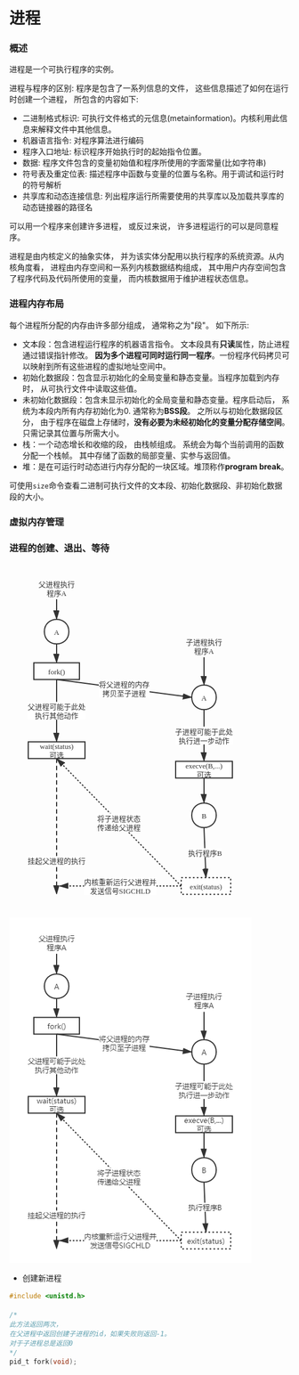 #  进程

### 概述

进程是一个可执行程序的实例。

进程与程序的区别:  程序是包含了一系列信息的文件， 这些信息描述了如何在运行时创建一个进程， 所包含的内容如下:

- 二进制格式标识: 可执行文件格式的元信息(metainformation)。内核利用此信息来解释文件中其他信息。
- 机器语言指令: 对程序算法进行编码
- 程序入口地址: 标识程序开始执行时的起始指令位置。
- 数据: 程序文件包含的变量初始值和程序所使用的字面常量(比如字符串)
- 符号表及重定位表: 描述程序中函数与变量的位置与名称。用于调试和运行时的符号解析
- 共享库和动态连接信息: 列出程序运行所需要使用的共享库以及加载共享库的动态链接器的路径名

可以用一个程序来创建许多进程， 或反过来说， 许多进程运行的可以是同意程序。

进程是由内核定义的抽象实体， 并为该实体分配用以执行程序的系统资源。从内核角度看， 进程由内存空间和一系列内核数据结构组成， 其中用户内存空间包含了程序代码及代码所使用的变量， 而内核数据用于维护进程状态信息。

### 进程内存布局

每个进程所分配的内存由许多部分组成， 通常称之为"段"。 如下所示:

- 文本段：包含进程运行程序的机器语言指令。 文本段具有**只读**属性，防止进程通过错误指针修改。 **因为多个进程可同时运行同一程序**。一份程序代码拷贝可以映射到所有这些进程的虚拟地址空间中。
- 初始化数据段：包含显示初始化的全局变量和静态变量。当程序加载到内存时， 从可执行文件中读取这些值。
- 未初始化数据段：包含未显示初始化的全局变量和静态变量。程序启动后， 系统为本段内所有内存初始化为0. 通常称为**BSS段**。 之所以与初始化数据段区分， 由于程序在磁盘上存储时，**没有必要为未经初始化的变量分配存储空间**。只需记录其位置与所需大小。
- 栈：一个动态增长和收缩的段， 由栈帧组成。 系统会为每个当前调用的函数分配一个栈帧。 其中存储了函数的局部变量、实参与返回值。
- 堆：是在可运行时动态进行内存分配的一块区域。堆顶称作**program break**。

可使用`size`命令查看二进制可执行文件的文本段、初始化数据段、非初始化数据段的大小。





### 虚拟内存管理

### 进程的创建、退出、等待

<svg id="SvgjsSvg1298" width="435" height="620.3437881469727" xmlns="http://www.w3.org/2000/svg" version="1.1" xmlns:xlink="http://www.w3.org/1999/xlink" xmlns:svgjs="http://svgjs.com/svgjs"><defs id="SvgjsDefs1299"><marker id="SvgjsMarker1348" markerWidth="16" markerHeight="12" refX="16" refY="6" viewBox="0 0 16 12" orient="auto" markerUnits="userSpaceOnUse" stroke-dasharray="0,0"><path id="SvgjsPath1349" d="M0,2 L14,6 L0,11 L0,2" fill="#323232" stroke="#323232" stroke-width="2"></path></marker><marker id="SvgjsMarker1352" markerWidth="16" markerHeight="12" refX="16" refY="6" viewBox="0 0 16 12" orient="auto" markerUnits="userSpaceOnUse" stroke-dasharray="0,0"><path id="SvgjsPath1353" d="M0,2 L14,6 L0,11 L0,2" fill="#323232" stroke="#323232" stroke-width="2"></path></marker><marker id="SvgjsMarker1362" markerWidth="16" markerHeight="12" refX="16" refY="6" viewBox="0 0 16 12" orient="auto" markerUnits="userSpaceOnUse" stroke-dasharray="0,0"><path id="SvgjsPath1363" d="M0,2 L14,6 L0,11 L0,2" fill="#323232" stroke="#323232" stroke-width="2"></path></marker><marker id="SvgjsMarker1372" markerWidth="16" markerHeight="12" refX="16" refY="6" viewBox="0 0 16 12" orient="auto" markerUnits="userSpaceOnUse" stroke-dasharray="0,0"><path id="SvgjsPath1373" d="M0,2 L14,6 L0,11 L0,2" fill="#323232" stroke="#323232" stroke-width="2"></path></marker><marker id="SvgjsMarker1382" markerWidth="16" markerHeight="12" refX="16" refY="6" viewBox="0 0 16 12" orient="auto" markerUnits="userSpaceOnUse" stroke-dasharray="0,0"><path id="SvgjsPath1383" d="M0,2 L14,6 L0,11 L0,2" fill="#323232" stroke="#323232" stroke-width="2"></path></marker><marker id="SvgjsMarker1386" markerWidth="16" markerHeight="12" refX="16" refY="6" viewBox="0 0 16 12" orient="auto" markerUnits="userSpaceOnUse" stroke-dasharray="0,0"><path id="SvgjsPath1387" d="M0,2 L14,6 L0,11 L0,2" fill="#323232" stroke="#323232" stroke-width="2"></path></marker><marker id="SvgjsMarker1394" markerWidth="16" markerHeight="12" refX="16" refY="6" viewBox="0 0 16 12" orient="auto" markerUnits="userSpaceOnUse" stroke-dasharray="0,0"><path id="SvgjsPath1395" d="M0,2 L14,6 L0,11 L0,2" fill="#323232" stroke="#323232" stroke-width="2"></path></marker><marker id="SvgjsMarker1404" markerWidth="16" markerHeight="12" refX="16" refY="6" viewBox="0 0 16 12" orient="auto" markerUnits="userSpaceOnUse" stroke-dasharray="0,0"><path id="SvgjsPath1405" d="M0,2 L14,6 L0,11 L0,2" fill="#323232" stroke="#323232" stroke-width="2"></path></marker><marker id="SvgjsMarker1412" markerWidth="16" markerHeight="12" refX="16" refY="6" viewBox="0 0 16 12" orient="auto" markerUnits="userSpaceOnUse" stroke-dasharray="0,0"><path id="SvgjsPath1413" d="M0,2 L14,6 L0,11 L0,2" fill="#323232" stroke="#323232" stroke-width="2"></path></marker><marker id="SvgjsMarker1430" markerWidth="16" markerHeight="12" refX="16" refY="6" viewBox="0 0 16 12" orient="auto" markerUnits="userSpaceOnUse" stroke-dasharray="0,0"><path id="SvgjsPath1431" d="M0,2 L14,6 L0,11 L0,2" fill="#323232" stroke="#323232" stroke-width="2"></path></marker><marker id="SvgjsMarker1442" markerWidth="16" markerHeight="12" refX="16" refY="6" viewBox="0 0 16 12" orient="auto" markerUnits="userSpaceOnUse" stroke-dasharray="0,0"><path id="SvgjsPath1443" d="M0,2 L14,6 L0,11 L0,2" fill="#323232" stroke="#323232" stroke-width="2"></path></marker></defs><g id="SvgjsG1300" transform="translate(63,101.34375)"><path id="SvgjsPath1301" d="M 0 22C 0 -7.333333333333333 44 -7.333333333333333 44 22C 44 51.333333333333336 0 51.333333333333336 0 22Z" stroke="rgba(50,50,50,1)" stroke-width="2" fill-opacity="1" fill="#ffffff"></path><g id="SvgjsG1302"><text id="SvgjsText1303" font-family="微软雅黑" text-anchor="middle" font-size="13px" width="24px" fill="#323232" font-weight="400" align="middle" anchor="middle" family="微软雅黑" size="13px" weight="400" font-style="" opacity="1" y="12.05" transform="rotate(0)"><tspan id="SvgjsTspan1304" dy="16" x="22"><tspan id="SvgjsTspan1305" style="text-decoration:;">A</tspan></tspan></text></g></g><g id="SvgjsG1306" transform="translate(44,179.34375)"><path id="SvgjsPath1307" d="M 0 0L 82 0L 82 30L 0 30Z" stroke="rgba(50,50,50,1)" stroke-width="2" fill-opacity="1" fill="#ffffff"></path><g id="SvgjsG1308"><text id="SvgjsText1309" font-family="微软雅黑" text-anchor="middle" font-size="13px" width="62px" fill="#323232" font-weight="400" align="middle" anchor="middle" family="微软雅黑" size="13px" weight="400" font-style="" opacity="1" y="5.05" transform="rotate(0)"><tspan id="SvgjsTspan1310" dy="16" x="41"><tspan id="SvgjsTspan1311" style="text-decoration:;">fork()</tspan></tspan></text></g></g><g id="SvgjsG1312" transform="translate(34,321.34375)"><path id="SvgjsPath1313" d="M 0 0L 102 0L 102 30L 0 30Z" stroke="rgba(50,50,50,1)" stroke-width="2" fill-opacity="1" fill="#ffffff"></path><g id="SvgjsG1314"><text id="SvgjsText1315" font-family="微软雅黑" text-anchor="middle" font-size="13px" width="82px" fill="#323232" font-weight="400" align="middle" anchor="middle" family="微软雅黑" size="13px" weight="400" font-style="" opacity="1" y="-2.95" transform="rotate(0)"><tspan id="SvgjsTspan1316" dy="16" x="51"><tspan id="SvgjsTspan1317" style="text-decoration:;">wait(status)</tspan></tspan><tspan id="SvgjsTspan1318" dy="16" x="51"><tspan id="SvgjsTspan1319" style="text-decoration:;">可选</tspan></tspan></text></g></g><g id="SvgjsG1320" transform="translate(328,219.34375)"><path id="SvgjsPath1321" d="M 0 22C 0 -7.333333333333333 44 -7.333333333333333 44 22C 44 51.333333333333336 0 51.333333333333336 0 22Z" stroke="rgba(50,50,50,1)" stroke-width="2" fill-opacity="1" fill="#ffffff"></path><g id="SvgjsG1322"><text id="SvgjsText1323" font-family="微软雅黑" text-anchor="middle" font-size="13px" width="24px" fill="#323232" font-weight="400" align="middle" anchor="middle" family="微软雅黑" size="13px" weight="400" font-style="" opacity="1" y="12.05" transform="rotate(0)"><tspan id="SvgjsTspan1324" dy="16" x="22"><tspan id="SvgjsTspan1325" style="text-decoration:;">A</tspan></tspan></text></g></g><g id="SvgjsG1326" transform="translate(299,356.34375)"><path id="SvgjsPath1327" d="M 0 0L 102 0L 102 30L 0 30Z" stroke="rgba(50,50,50,1)" stroke-width="2" fill-opacity="1" fill="#ffffff"></path><g id="SvgjsG1328"><text id="SvgjsText1329" font-family="微软雅黑" text-anchor="middle" font-size="13px" width="82px" fill="#323232" font-weight="400" align="middle" anchor="middle" family="微软雅黑" size="13px" weight="400" font-style="" opacity="1" y="-2.95" transform="rotate(0)"><tspan id="SvgjsTspan1330" dy="16" x="51"><tspan id="SvgjsTspan1331" style="text-decoration:;">execve(B,...)</tspan></tspan><tspan id="SvgjsTspan1332" dy="16" x="51"><tspan id="SvgjsTspan1333" style="text-decoration:;">可选</tspan></tspan></text></g></g><g id="SvgjsG1334" transform="translate(328,431.34375)"><path id="SvgjsPath1335" d="M 0 22C 0 -7.333333333333333 44 -7.333333333333333 44 22C 44 51.333333333333336 0 51.333333333333336 0 22Z" stroke="rgba(50,50,50,1)" stroke-width="2" fill-opacity="1" fill="#ffffff"></path><g id="SvgjsG1336"><text id="SvgjsText1337" font-family="微软雅黑" text-anchor="middle" font-size="13px" width="24px" fill="#323232" font-weight="400" align="middle" anchor="middle" family="微软雅黑" size="13px" weight="400" font-style="" opacity="1" y="12.05" transform="rotate(0)"><tspan id="SvgjsTspan1338" dy="16" x="22"><tspan id="SvgjsTspan1339" style="text-decoration:;">B</tspan></tspan></text></g></g><g id="SvgjsG1340" transform="translate(309,565.34375)"><path id="SvgjsPath1341" d="M 0 0L 89 0L 89 30L 0 30Z" stroke-dasharray="3,4" stroke="rgba(50,50,50,1)" stroke-width="2" fill-opacity="1" fill="#ffffff"></path><g id="SvgjsG1342"><text id="SvgjsText1343" font-family="微软雅黑" text-anchor="middle" font-size="13px" width="69px" fill="#323232" font-weight="400" align="middle" anchor="middle" family="微软雅黑" size="13px" weight="400" font-style="" opacity="1" y="5.05" transform="rotate(0)"><tspan id="SvgjsTspan1344" dy="16" x="44.5"><tspan id="SvgjsTspan1345" style="text-decoration:;">exit(status)</tspan></tspan></text></g></g><g id="SvgjsG1346"><path id="SvgjsPath1347" d="M85 145.34375L85 162.34375L85 162.34375L85 179.34375" stroke="#323232" stroke-width="2" fill="none" marker-end="url(#SvgjsMarker1348)"></path></g><g id="SvgjsG1350"><path id="SvgjsPath1351" d="M85 209.34375L85 265.34375L85 265.34375L85 321.34375" stroke="#323232" stroke-width="2" fill="none" marker-end="url(#SvgjsMarker1352)"></path><rect id="SvgjsRect1354" width="104" height="32" x="33" y="249.34375" fill="#ffffff"></rect><text id="SvgjsText1355" font-family="微软雅黑" text-anchor="middle" font-size="13px" width="104px" fill="#323232" font-weight="400" align="top" anchor="middle" family="微软雅黑" size="13px" weight="400" font-style="" opacity="1" y="247.39375" transform="rotate(0)"><tspan id="SvgjsTspan1356" dy="16" x="85"><tspan id="SvgjsTspan1357" style="text-decoration:;">父进程可能于此处</tspan></tspan><tspan id="SvgjsTspan1358" dy="16" x="85"><tspan id="SvgjsTspan1359" style="text-decoration:;">执行其他动作</tspan></tspan></text></g><g id="SvgjsG1360"><path id="SvgjsPath1361" d="M85 209.34375L328 241.34375" stroke="#323232" stroke-width="2" fill="none" marker-end="url(#SvgjsMarker1362)"></path><rect id="SvgjsRect1364" width="91" height="32" x="161" y="209.34375" fill="#ffffff"></rect><text id="SvgjsText1365" font-family="微软雅黑" text-anchor="middle" font-size="13px" width="91px" fill="#323232" font-weight="400" align="top" anchor="middle" family="微软雅黑" size="13px" weight="400" font-style="" opacity="1" y="207.39375" transform="rotate(0)"><tspan id="SvgjsTspan1366" dy="16" x="206.5"><tspan id="SvgjsTspan1367" style="text-decoration:;">将父进程的内存</tspan></tspan><tspan id="SvgjsTspan1368" dy="16" x="206.5"><tspan id="SvgjsTspan1369" style="text-decoration:;">拷贝至子进程</tspan></tspan></text></g><g id="SvgjsG1370"><path id="SvgjsPath1371" d="M350 263.34375L350 356.34375" stroke="#323232" stroke-width="2" fill="none" marker-end="url(#SvgjsMarker1372)"></path><rect id="SvgjsRect1374" width="104" height="32" x="298" y="293.84375" fill="#ffffff"></rect><text id="SvgjsText1375" font-family="微软雅黑" text-anchor="middle" font-size="13px" width="104px" fill="#323232" font-weight="400" align="top" anchor="middle" family="微软雅黑" size="13px" weight="400" font-style="" opacity="1" y="291.89375" transform="rotate(0)"><tspan id="SvgjsTspan1376" dy="16" x="350"><tspan id="SvgjsTspan1377" style="text-decoration:;">子进程可能于此处</tspan></tspan><tspan id="SvgjsTspan1378" dy="16" x="350"><tspan id="SvgjsTspan1379" style="text-decoration:;">执行进一步动作</tspan></tspan></text></g><g id="SvgjsG1380"><path id="SvgjsPath1381" d="M350 386.34375L350 431.34375" stroke="#323232" stroke-width="2" fill="none" marker-end="url(#SvgjsMarker1382)"></path></g><g id="SvgjsG1384"><path id="SvgjsPath1385" d="M350 475.34375L353.5 565.34375" stroke="#323232" stroke-width="2" fill="none" marker-end="url(#SvgjsMarker1386)"></path><rect id="SvgjsRect1388" width="60" height="16" x="321.75" y="512.34375" fill="#ffffff"></rect><text id="SvgjsText1389" font-family="微软雅黑" text-anchor="middle" font-size="13px" width="60px" fill="#323232" font-weight="400" align="top" anchor="middle" family="微软雅黑" size="13px" weight="400" font-style="" opacity="1" y="510.39375" transform="rotate(0)"><tspan id="SvgjsTspan1390" dy="16" x="351.75"><tspan id="SvgjsTspan1391" style="text-decoration:;">执行程序B</tspan></tspan></text></g><g id="SvgjsG1392"><path id="SvgjsPath1393" d="M309 580.34375L85 351.34375" stroke-dasharray="3,3" stroke="#323232" stroke-width="2" fill="none" marker-end="url(#SvgjsMarker1394)"></path><rect id="SvgjsRect1396" width="78" height="32" x="158" y="449.84375" fill="#ffffff"></rect><text id="SvgjsText1397" font-family="微软雅黑" text-anchor="middle" font-size="13px" width="78px" fill="#323232" font-weight="400" align="top" anchor="middle" family="微软雅黑" size="13px" weight="400" font-style="" opacity="1" y="447.89375" transform="rotate(0)"><tspan id="SvgjsTspan1398" dy="16" x="197"><tspan id="SvgjsTspan1399" style="text-decoration:;">将子进程状态</tspan></tspan><tspan id="SvgjsTspan1400" dy="16" x="197"><tspan id="SvgjsTspan1401" style="text-decoration:;">传递给父进程</tspan></tspan></text></g><g id="SvgjsG1402"><path id="SvgjsPath1403" d="M85 351.34375L85 595.34375" stroke-dasharray="8,5" stroke="#323232" stroke-width="2" fill="none" marker-end="url(#SvgjsMarker1404)"></path><rect id="SvgjsRect1406" width="104" height="16" x="33" y="526.34375" fill="#ffffff"></rect><text id="SvgjsText1407" font-family="微软雅黑" text-anchor="middle" font-size="13px" width="104px" fill="#323232" font-weight="400" align="top" anchor="middle" family="微软雅黑" size="13px" weight="400" font-style="" opacity="1" y="524.39375" transform="rotate(0)"><tspan id="SvgjsTspan1408" dy="16" x="85"><tspan id="SvgjsTspan1409" style="text-decoration:;">挂起父进程的执行</tspan></tspan></text></g><g id="SvgjsG1410"><path id="SvgjsPath1411" d="M309 580.34375L90 580.34375" stroke-dasharray="3,3" stroke="#323232" stroke-width="2" fill="none" marker-end="url(#SvgjsMarker1412)"></path><rect id="SvgjsRect1414" width="130" height="32" x="134.5" y="564.34375" fill="#ffffff"></rect><text id="SvgjsText1415" font-family="微软雅黑" text-anchor="middle" font-size="13px" width="130px" fill="#323232" font-weight="400" align="top" anchor="middle" family="微软雅黑" size="13px" weight="400" font-style="" opacity="1" y="562.39375" transform="rotate(0)"><tspan id="SvgjsTspan1416" dy="16" x="199.5"><tspan id="SvgjsTspan1417" style="text-decoration:;">内核重新运行父进程并</tspan></tspan><tspan id="SvgjsTspan1418" dy="16" x="199.5"><tspan id="SvgjsTspan1419" style="text-decoration:;">发送信号SIGCHLD</tspan></tspan></text></g><g id="SvgjsG1420" transform="translate(25,25.010406494140625)"><path id="SvgjsPath1421" d="M 0 0L 120 0L 120 40L 0 40Z" stroke="none" fill="none"></path><g id="SvgjsG1422"><text id="SvgjsText1423" font-family="微软雅黑" text-anchor="middle" font-size="13px" width="120px" fill="#323232" font-weight="400" align="middle" anchor="middle" family="微软雅黑" size="13px" weight="400" font-style="" opacity="1" y="2.05" transform="rotate(0)"><tspan id="SvgjsTspan1424" dy="16" x="60"><tspan id="SvgjsTspan1425" style="text-decoration:;">父进程执行</tspan></tspan><tspan id="SvgjsTspan1426" dy="16" x="60"><tspan id="SvgjsTspan1427" style="text-decoration:;">程序A</tspan></tspan></text></g></g><g id="SvgjsG1428"><path id="SvgjsPath1429" d="M85 65.01040649414062L85 101.34375" stroke="#323232" stroke-width="2" fill="none" marker-end="url(#SvgjsMarker1430)"></path></g><g id="SvgjsG1432" transform="translate(290,129.34375)"><path id="SvgjsPath1433" d="M 0 0L 120 0L 120 40L 0 40Z" stroke="none" fill="none"></path><g id="SvgjsG1434"><text id="SvgjsText1435" font-family="微软雅黑" text-anchor="middle" font-size="13px" width="120px" fill="#323232" font-weight="400" align="middle" anchor="middle" family="微软雅黑" size="13px" weight="400" font-style="" opacity="1" y="2.05" transform="rotate(0)"><tspan id="SvgjsTspan1436" dy="16" x="60"><tspan id="SvgjsTspan1437" style="text-decoration:;">子进程执行</tspan></tspan><tspan id="SvgjsTspan1438" dy="16" x="60"><tspan id="SvgjsTspan1439" style="text-decoration:;">程序A</tspan></tspan></text></g></g><g id="SvgjsG1440"><path id="SvgjsPath1441" d="M350 169.34375L350 219.34375" stroke="#323232" stroke-width="2" fill="none" marker-end="url(#SvgjsMarker1442)"></path></g></svg>

![进程创建过程](img/进程创建.png)

- 创建新进程

```c
#include <unistd.h>

/*
此方法返回两次，
在父进程中返回创建子进程的id，如果失败则返回-1。
对于子进程总是返回0
*/
pid_t fork(void);
```



